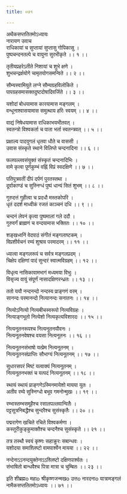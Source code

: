 ```yaml
---
title: ०७१

---
```

अथैकसप्ततितमोऽध्यायः  
नारायण उवाच  
राधिकायां च सुप्तायां सुप्तासु गोपिकासु ।  
पुष्पचन्दनतल्पे च वायुना सुरभीकृते ।। १ ।।  
  
तृतीयप्रहरेऽतीते निशायां च शुभे क्षणे ।  
शुभचन्द्रर्क्षयोगे चामृतयोगसमन्विते ।। २ ।।  
  
सौम्यस्वामियुते लग्ने सौम्यग्रहविलोकिते ।  
पापग्रहसमासक्तदुष्टदोषादिवर्जिते ।। ३ ।।  
  
यशोदां बोधयामास कारयामास मङ्गलम् ।  
वन्धूनाश्वासयामास समुत्थाय हरिः स्वयम् ।। ४ ।।  
  
वाद्यं निषेधयामास राधिकाभयभीतवत् ।  
स्वतन्त्रो विश्वकर्ता च पाता भर्ता स्वतन्त्रवत् ।। ५ ।।  
  
प्रक्षाल्य पादयुगलं धृतवा धौते च वाससी ।  
उवास संस्कृते स्थाने विलिप्ते चन्दनादिना ।। ६ ।।  
  
फलपल्लवसंयुक्तं संस्कृतं चन्दनादिभिः ।  
वामे कृत्वा पूर्णकुम्भं वह्निं विप्रं स्वदक्षिणे ।। ७ ।।  
  
पतिपुत्रवतीं दीपं दर्पणं पुरतस्तथा ।  
दूर्वाकाण्डं च सुस्निग्धं पुष्पं धान्यं सितं शुभम् ।। ८ ।।  
  
गुरुदत्तं गुहीत्वा च प्रदधौ मस्तकोपरि ।  
धृतं ददर्श माध्वीकं रजतं काञ्चनं दधि ।। ९ ।।  
  
चन्दनं लेपनं कृत्वा पुष्पमालां गले ददौ ।  
गुरुवर्गं ब्राह्मणं च वन्दयामास भक्तितः ।। १० ।।  
  
शङ्खध्वनिं वेदपाठं संगीतं मङ्गलाष्टकम् ।  
विप्रशीर्वचनं रम्यं शुश्राव परमादरम् ।। ११ ।।  
  
ध्यात्वा मङ्गलरूपं च सर्वत्र मङ्गलप्रदम् ।  
चिक्षेप दक्षिणां पादं सुन्दरं स्वात्मविग्रहम् ।। १२ ।।  
  
विधृत्य नासिकावामभागं मध्यमया विभुः ।  
विसृज्य वायुं संपूर्णं नासादक्षिणरन्ध्रतः ।। १३ ।।  
  
ततो ययौ नन्दनन्दो नन्दस्य प्राङ्गणं वरम् ।  
सानन्दः परमानन्दो नित्यानन्दः सनातनः ।। १४ ।।  
  
नित्योऽनित्यो नित्यबीचस्वरूपो नित्यविग्रहः ।  
नित्याङ्गभूतो नित्येशो नित्यकृत्यविशारदः ।। १५ ।।  
  
नित्यनूतनरूपश्च नित्यनूतनयौवनः ।  
नित्यनूतनवेषश्च वयसा नित्यनूतनः ।। १६ ।।  
  
नित्यनूतनसंभाषो यत्प्रेम नित्यनूतनम् ।  
नित्यनूतनसंप्राप्तिः सौभाग्यं नित्यनूतनम् ।। १७ ।।  
  
सुधारसपरं मिष्टं यत्वाक्यं नित्यनूतनम् ।  
नित्यनूतनभक्तं च यत्पदं नित्यनूतनम् ।। १८ ।।  
  
स्थायं स्थायं प्राङ्गणेऽस्मिनमायेशो मायया युतः ।  
अतीव रम्ये सुस्निग्धो बभूव गमनोन्मुखः ।। १९ ।।  
  
रम्भास्तम्भसमूहैश्च रसालपल्लवान्वितैः ।  
पट्टसूत्रनिबद्धैश्च सुन्दरैश्च सुसंस्कृतैः ।। २० ।।  
  
पद्मरागेण खचिते रचिते विश्वकर्मणा ।  
कस्तूरीकुङ्कुमाक्तैश्च चन्दनैश्च सुसंस्कृते ।। २१ ।।  
  
तत्र तस्थौ स्वयं कृष्णः सहाक्रूरः सबान्धवः ।  
यशोदया समाश्लिष्टो वामपार्श्वेन मायया ।। २२ ।।  
  
नन्देनाऽऽनन्दयुक्तेनाऽऽश्लिष्टो दक्षिणपार्श्वतः ।  
संभाषितो बान्धवैश्च पित्रा मात्रा च चुम्बितः ।। २३ ।।  
  
इति शीब्रह्मo महाo श्रीकृष्णजन्मखo उत्तo नारदनाo यात्रामङ्गलं  
नामैकसप्ततितमोऽध्यायः ।। ७१ ।।
